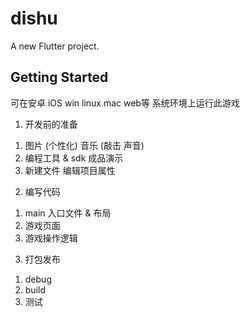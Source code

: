 # dishu

A new Flutter project.

## Getting Started

可在安卓 iOS win linux mac web等
系统环境上运行此游戏

1. 开发前的准备 
1) 图片 (个性化)  音乐 (敲击 声音)
2) 编程工具 & sdk  成品演示
3) 新建文件 编辑项目属性

2. 编写代码
1) main 入口文件 & 布局
2) 游戏页面 
3) 游戏操作逻辑

3. 打包发布
1) debug
2) build
3) 测试

